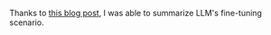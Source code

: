 Thanks to [this blog post](https://huggingface.co/blog/dvgodoy/fine-tuning-llm-hugging-face), I was able to summarize LLM's fine-tuning scenario.
